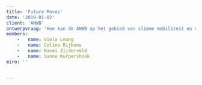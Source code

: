 ```yaml
---
title: 'Future Moves'
date: '2019-01-02'
client: 'ANWB'
ontwerpvraag: 'Hoe kan de ANWB op het gebied van slimme mobiliteit en sociale cohesie meer betekenen voor jongeren tussen de 8 en 18 jaar (en hun gezinnen) in armoede in Rotterdam Zuid?'
members:
    -   name: Viola Leung
    -   name: Celine Rijkens
    -   name: Naomi Zijderveld
    -   name: Sanne Kurpershoek
miro: ''


---
```



 

